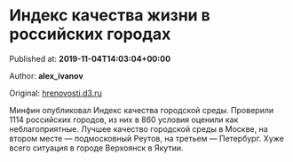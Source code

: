 
# Индекс качества жизни в российских городах

Published at: **2019-11-04T14:03:04+00:00**

Author: **alex_ivanov**

Original: [hrenovosti.d3.ru](https://hrenovosti.d3.ru/indeks-kachestva-zhizni-v-rossiiskikh-gorodakh-1871783/)

Минфин опубликовал Индекс качества городской среды. Проверили 1114 российских городов, из них в 860 условия оценили как неблагоприятные. Лучшее качество городской среды в Москве, на втором месте — подмосковный Реутов, на третьем — Петербург. Хуже всего ситуация в городе Верхоянск в Якутии.
